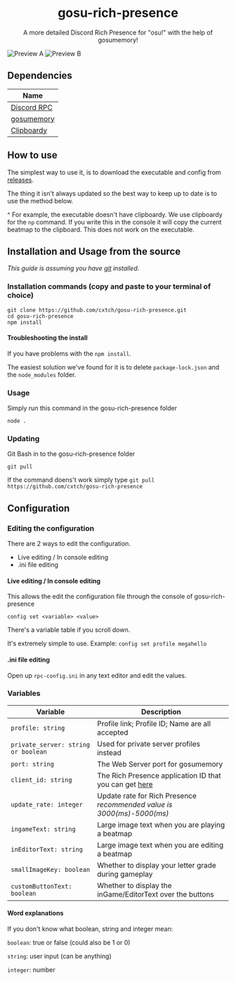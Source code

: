<h1 align="center">gosu-rich-presence</h1>
<p align="center">A more detailed Discord Rich Presence for "osu!" with the help of gosumemory!</p>

![Preview A](https://thigh.photography/raw/riAXjNnbKD.png)  ![Preview B](https://download-ram.online/raw/sSU68CPuvH.png)

## Dependencies

| Name                                                                      |
| ------------------------------------------------------------------------- |
| [Discord RPC](https://github.com/discord/discord-rpc )                    |
| [gosumemory](https://github.com/l3lackShark/gosumemory)                   |
| [Clipboardy](https://github.com/sindresorhus/clipboardy)                  |


## How to use

The simplest way to use it, is to download the executable and config from [releases](https://github.com/cxtch/gosu-rich-presence/releases).

The thing it isn't always updated so the best way to keep up to date is to use the method below. 

^ For example, the executable doesn't have clipboardy.
We use clipboardy for the `np` command. If you write this in the console it will copy the current beatmap to the clipboard.
This does not work on the executable.

## Installation and Usage from the source

*This guide is assuming you have [git](https://git-scm.com/) installed.*

### Installation commands (copy and paste to your terminal of choice)

```
git clone https://github.com/cxtch/gosu-rich-presence.git
cd gosu-rich-presence
npm install
```

#### Troubleshooting the install

If you have problems with the `npm install`.

The easiest solution we've found for it is to delete `package-lock.json` and the `node_modules` folder.

### Usage

Simply run this command in the gosu-rich-presence folder

```
node .
```

### Updating

Git Bash in to the gosu-rich-presence folder

```
git pull
```

If the command doens't work simply type `git pull https://github.com/cxtch/gosu-rich-presence`

## Configuration 

### Editing the configuration

There are 2 ways to edit the configuration.

* Live editing / In console editing
* .ini file editing

#### Live editing / In console editing

This allows the edit the configuration file through the console of gosu-rich-presence

```
config set <variable> <value>
```
There's a variable table if you scroll down.

It's extremely simple to use. Example: `config set profile megahello`

#### .ini file editing

Open up `rpc-config.ini` in any text editor and edit the values.

### Variables

| Variable                            | Description                                                           |  
| ------------------------------------| ----------------------------------------------------------------------|
| `profile: string`                   | Profile link; Profile ID; Name are all accepted                       |
| `private_server: string or boolean` | Used for private server profiles instead                              |
| `port: string`                      | The Web Server port for gosumemory                                    |
| `client_id: string`                 | The Rich Presence application ID that you can get [here](https://discord.com/developers/applications)|
| `update_rate: integer`              | Update rate for Rich Presence *recommended value is 3000(ms)-5000(ms)*|
| `ingameText: string`                | Large image text when you are playing a beatmap                       |
| `inEditorText: string`              | Large image text when you are editing a beatmap                       |
| `smallImageKey: boolean`            | Whether to display your letter grade during gameplay                  |
| `customButtonText: boolean`         | Whether to display the inGame/EditorText over the buttons             |

#### Word explanations

If you don't know what boolean, string and integer mean:

`boolean`: true or false (could also be 1 or 0)

`string`: user input (can be anything)

`integer`: number
